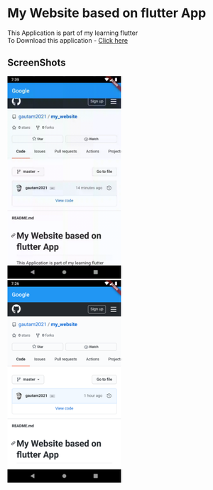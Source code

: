 <h1>My Website based on flutter App</h1>

This Application is part of my learning flutter  </br>
To Download this application - <a href="https://github.com/gautam2021/my_website/raw/master/app-release.apk">Click here</a></br>

<h2>ScreenShots</h2>
<img src="screenshots/my_website.gif" width=256 style="display:inline-block">
<img src="screenshots/my_website1.png" width=256 style="display:inline-block">

